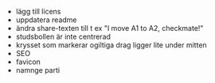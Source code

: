 * lägg till licens
* uppdatera readme
* ändra share-texten till t ex "I move A1 to A2, checkmate!"
* studsbollen är inte centrerad
* krysset som markerar ogiltiga drag ligger lite under mitten
* SEO
* favicon
* namnge parti
